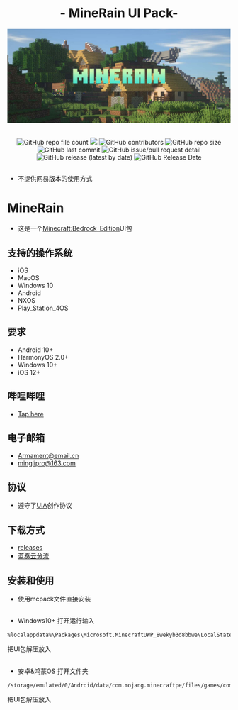 # <div align="center">- MineRain UI Pack-</div>

<img src="https://github.com/Armamem0t/MineRain/blob/main/.github/pngs/icon.jpg?">

##
<div align="center"><img alt="GitHub repo file count" src="https://img.shields.io/github/directory-file-count/Armamem0t/MineRain?style=flat-square">
<img src="https://img.shields.io/github/followers/Armamem0t?logo=11&style=flat-square">
<img alt="GitHub contributors" src="https://img.shields.io/github/contributors/Armamem0t/MineRain?color=11&style=flat-square">
<img alt="GitHub repo size" src="https://img.shields.io/github/repo-size/Armamem0t/MineRain?style=flat-square">
<img alt="GitHub last commit" src="https://img.shields.io/github/last-commit/Armamem0t/MineRain?style=flat-square">
<img alt="GitHub issue/pull request detail" src="https://img.shields.io/github/issues/detail/last-update/Armamem0t/MineRain/1?style=flat-square">
<img alt="GitHub release (latest by date)" src="https://img.shields.io/github/downloads/Armamem0t/MineRain/Alpha/total?style=flat-square">
<img alt="GitHub Release Date" src="https://img.shields.io/github/release-date/Armamem0t/MineRain?style=flat-square"></div>

##
- 不提供网易版本的使用方式
##

# MineRain

- 这是一个[Minecraft:Bedrock_Edition](https://www.minecraft.net/zh-hans/about-minecraft)UI包

## 支持的操作系统
- iOS
- MacOS
- Windows 10
- Android
- NXOS
- Play_Station_4OS

## 要求
- Android 10+
- HarmonyOS 2.0+
- Windows 10+
- iOS 12+

## 哔哩哔哩
- [Tap here](https://space.bilibili.com/1013220371)

## 电子邮箱
- Armament@email.cn
- minglipro@163.com

## 协议
- 遵守了[UIA](https://jq.qq.com/?_wv=1027&k=G05OsCyj)创作协议

## 下载方式
- [releases](https://github.com/Armamem0t/MineRain/releases)
- [蓝奏云分流](https://mingliqwq.lanzouw.com/b030rgqha)

## 安装和使用
- 使用mcpack文件直接安装
##
- Windows10+ 打开运行输入
<pre><code class="language-bash"style="">%localappdata%\Packages\Microsoft.MinecraftUWP_8wekyb3d8bbwe\LocalState\games\com.mojang\resource_packs<span class="token operator"></code></pre>
把UI包解压放入
##
- 安卓&鸿蒙OS 打开文件夹
<pre><code class="language-bash"style="">/storage/emulated/0/Android/data/com.mojang.minecraftpe/files/games/com.mojang/resource_packs/<span class="token operator"></code></pre>
把UI包解压放入
